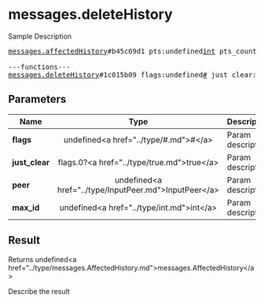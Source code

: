 # messages.deleteHistory

Sample Description

<pre>
<a href="../constructor/messages.affectedHistory">messages.affectedHistory</a>#b45c69d1 pts:undefined<a href="../type/int.md">int</a> pts_count:undefined<a href="../type/int.md">int</a> offset:undefined<a href="../type/int.md">int</a> = undefined<a href="../type/messages.AffectedHistory.md">messages.AffectedHistory</a>;

---functions---
<a href="../method/messages.deleteHistory.md">messages.deleteHistory</a>#1c015b09 flags:undefined<a href="../type/#.md">#</a> just_clear:flags.0?<a href="../type/true.md">true</a> peer:undefined<a href="../type/InputPeer.md">InputPeer</a> max_id:undefined<a href="../type/int.md">int</a> = undefined<a href="../type/messages.AffectedHistory.md">messages.AffectedHistory</a>;
</pre>

## Parameters

| Name | Type | Description |
|------|:----:|-------------|
| **flags** | undefined&lt;a href=&#34;../type/#.md&#34;&gt;#&lt;/a&gt; | Param description |
| **just_clear** | flags.0?&lt;a href=&#34;../type/true.md&#34;&gt;true&lt;/a&gt; | Param description |
| **peer** | undefined&lt;a href=&#34;../type/InputPeer.md&#34;&gt;InputPeer&lt;/a&gt; | Param description |
| **max_id** | undefined&lt;a href=&#34;../type/int.md&#34;&gt;int&lt;/a&gt; | Param description |

## Result

Returns undefined&lt;a href=&#34;../type/messages.AffectedHistory.md&#34;&gt;messages.AffectedHistory&lt;/a&gt;

Describe the result


